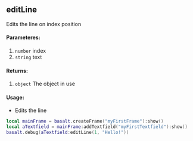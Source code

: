## editLine
Edits the line on index position

#### Parameteres:
1. `number` index
2. `string` text

#### Returns:
1. `object` The object in use

#### Usage:
* Edits the line
```lua
local mainFrame = basalt.createFrame("myFirstFrame"):show()
local aTextfield = mainFrame:addTextfield("myFirstTextfield"):show()
basalt.debug(aTextfield:editLine(1, "Hello!"))
```